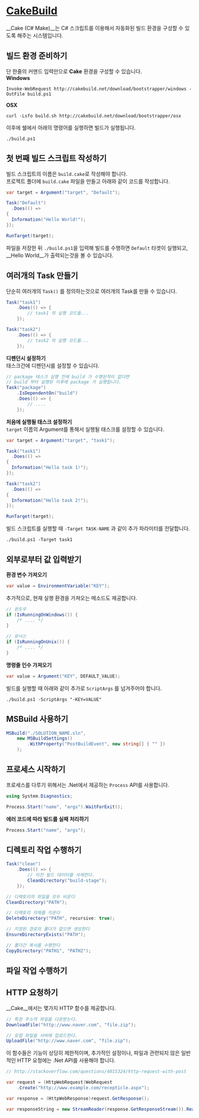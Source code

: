 [CakeBuild](http://cakebuild.net/)
====
__Cake (C# Make)__는 C# 스크립트를 이용해서 자동화된 빌드 환경을 구성할 수 있도록 해주는 시스템입니다. 


빌드 환경 준비하기
----
단 한줄의 커맨드 입력만으로 __Cake__ 환경을 구성할 수 있습니다.<br>
__Windows__
```
Invoke-WebRequest http://cakebuild.net/download/bootstrapper/windows -OutFile build.ps1
```
__OSX__
```
curl -Lsfo build.sh http://cakebuild.net/download/bootstrapper/osx
```

이후에 쉘에서 아래의 명령어를 실행하면 빌드가 실행됩니다.
```
./build.ps1
```

첫 번째 빌드 스크립트 작성하기
----
빌드 스크립트의 이름은 `build.cake`로 작성해야 합니다.<br>
프로젝트 폴더에 `build.cake` 파일을 만들고 아래와 같이 코드를 작성합니다.

```cs
var target = Argument("target", "Default");

Task("Default")
  .Does(() =>
{
  Information("Hello World!");
});

RunTarget(target);
```

파일을 저장한 뒤 `./build.ps1`을 입력해 빌드를 수행하면 `Default` 타겟이 실행되고, __Hello World__가 출력되는것을 볼 수 있습니다.


여러개의 Task 만들기
----
단순히 여러개의 `Task()` 를 정의하는것으로 여러개의 Task를 만들 수 있습니다.
```cs
Task("task1")
    .Does(() => {
        // task1 의 실행 코드들...
    });

Task("task2")
    .Does(() => {
        // task2 의 실행 코드들...
    });
```

__디펜던시 설정하기__<br>
태스크간에 디펜던시를 설정할 수 있습니다.
```cs
// package 태스크 실행 전에 build 가 수행된적이 없다면
// build 부터 실행된 이후에 package 가 실행됩니다.
Task("package")
    .IsDependentOn("build")
    .Does(() => {
        // ....
    });
```

__처음에 실행될 태스크 설정하기__<br>
`target` 이름의 Argument를 통해서 실행될 태스크를 설정할 수 있습니다.
```cs
var target = Argument("target", "task1");

Task("task1")
  .Does(() =>
{
  Information("Hello task 1!");
});

Task("task2")
  .Does(() =>
{
  Information("Hello task 2!");
});

RunTarget(target);
```
빌드 스크립트를 실행할 때 `-Target TASK-NAME` 과 같이 추가 파라미터를 전달합니다.
```
./build.ps1 -Target task1
```

외부로부터 값 입력받기
----
__환경 변수 가져오기__
```cs
var value = EnvironmentVariable("KEY");
```
추가적으로, 현재 실행 환경을 가져오는 메소드도 제공합니다.
```cs
// 윈도우
if (IsRunningOnWindows()) {
    /* .... */
}

// 유닉스
if (IsRunningOnUnix()) {
    /* .... */
}
```

__명령줄 인수 가져오기__
```cs
var value = Argument("KEY", DEFAULT_VALUE);
```
빌드를 실행할 때 아래와 같이 추가로 `ScriptArgs` 를 넘겨주어야 합니다.
```
./build.ps1 -ScriptArgs "-KEY=VALUE"
```

MSBuild 사용하기
----
```cs
MSBuild("./SOLUTION_NAME.sln",
    new MSBuildSettings()
        .WithProperty("PostBuildEvent", new string[] { "" })
    );
```

프로세스 시작하기
----
프로세스를 다루기 위해서는 .Net에서 제공하는 `Process` API를 사용합니다.
```cs
using System.Diagnostics;

Process.Start("name", "args").WaitForExit();
```
__에러 코드에 따라 빌드를 실패 처리하기__
```cs
Process.Start("name", "args");
```

디렉토리 작업 수행하기
----
```cs
Task("clean")
    .Does(() => {
        // 이전 빌드 데이터를 삭제한다.
        CleanDirectory("build-stage");
    });
```
```cs
// 디렉토리의 파일을 모두 비운다
CleanDirectory("PATH");

// 디렉토리 자체를 지운다
DeleteDirectory("PATH", recursive: true);

// 지정된 경로의 폴더가 없으면 생성한다
EnsureDirectoryExists("PATH");

// 폴더간 복사를 수행한다
CopyDirectory("PATH1", "PATH2");
```

파일 작업 수행하기
----

HTTP 요청하기
----
__Cake__에서는 몇가지 HTTP 함수를 제공합니다.
```cs
// 특정 주소의 파일을 다운받는다.
DownloadFile("http://www.naver.com", "file.zip");

// 로컬 파일을 서버에 업로드한다.
UploadFile("http://www.naver.com", "file.zip");
```
이 함수들은 기능이 상당히 제한적이며, 추가적인 설정이나, 파일과 관련되지 않은 일반적인 HTTP 요청에는 .Net API를 사용해야 합니다.

```cs
// http://stackoverflow.com/questions/4015324/http-request-with-post

var request = (HttpWebRequest)WebRequest
    .Create("http://www.example.com/recepticle.aspx");

var response = (HttpWebResponse)request.GetResponse();

var responseString = new StreamReader(response.GetResponseStream()).ReadToEnd();
```
